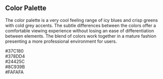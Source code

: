 ## Color Palette

The color palette is a very cool feeling range of icy blues and crisp greens with
cold grey accents. The subtle differences between the colors offer a comfortable
viewing experience without losing an ease of differentiation between elements.
The blend of colors work together in a mature fashion presenting a more
professional environment for users.

<div class="color green">#37C180</div>
<div class="color blue">#378DD4</div>
<div class="color dark-blue">#24425C</div>
<div class="color grey">#8C939B</div>
<div class="color highlight">#FAFAFA</div>

<!--
#### Secondary Color Palette

#### Shades of gray

## Usage
-->

